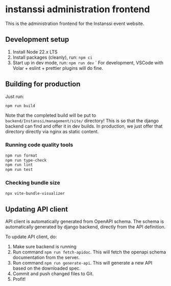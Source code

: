 # instanssi administration frontend

This is the administration frontend for the Instanssi event website.

## Development setup

1. Install Node 22.x LTS
2. Install packages (cleanly), run: `npm ci`
3. Start up in dev mode, run: `npm run dev`
`
For development, VSCode with Volar + eslint + prettier plugins will do fine.

## Building for production

Just run:
```sh
npm run build
```

Note that the completed build will be put to `backend/Instanssi/management/site/` directory!
This is so that the django backend can find and offer it in dev builds. In production, we just
offer that directory directly via nginx as static content.

### Running code quality tools

```sh
npm run format
npm run type-check
npm run lint
npm run test
```

### Checking bundle size

```sh
npx vite-bundle-visualizer
```

## Updating API client

API client is automatically generated from OpenAPI schema. The schema is automatically generated by django
backend, directly from the API definition.

To update API client, do:
1. Make sure backend is running
2. Run command `npm run fetch-apidoc`. This will fetch the openapi schema documentation from the server.
3. Run command `npm run generate-api`. This will generate a new API based on the downloaded spec.
4. Commit and push changed files to Git.
5. Profit!
